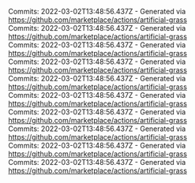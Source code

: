 Commits: 2022-03-02T13:48:56.437Z - Generated via https://github.com/marketplace/actions/artificial-grass
<br>
Commits: 2022-03-02T13:48:56.437Z - Generated via https://github.com/marketplace/actions/artificial-grass
<br>
Commits: 2022-03-02T13:48:56.437Z - Generated via https://github.com/marketplace/actions/artificial-grass
<br>
Commits: 2022-03-02T13:48:56.437Z - Generated via https://github.com/marketplace/actions/artificial-grass
<br>
Commits: 2022-03-02T13:48:56.437Z - Generated via https://github.com/marketplace/actions/artificial-grass
<br>
Commits: 2022-03-02T13:48:56.437Z - Generated via https://github.com/marketplace/actions/artificial-grass
<br>
Commits: 2022-03-02T13:48:56.437Z - Generated via https://github.com/marketplace/actions/artificial-grass
<br>
Commits: 2022-03-02T13:48:56.437Z - Generated via https://github.com/marketplace/actions/artificial-grass
<br>
Commits: 2022-03-02T13:48:56.437Z - Generated via https://github.com/marketplace/actions/artificial-grass
<br>
Commits: 2022-03-02T13:48:56.437Z - Generated via https://github.com/marketplace/actions/artificial-grass
<br>
